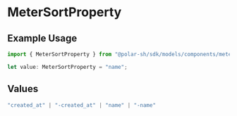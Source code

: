 # MeterSortProperty

## Example Usage

```typescript
import { MeterSortProperty } from "@polar-sh/sdk/models/components/metersortproperty.js";

let value: MeterSortProperty = "name";
```

## Values

```typescript
"created_at" | "-created_at" | "name" | "-name"
```